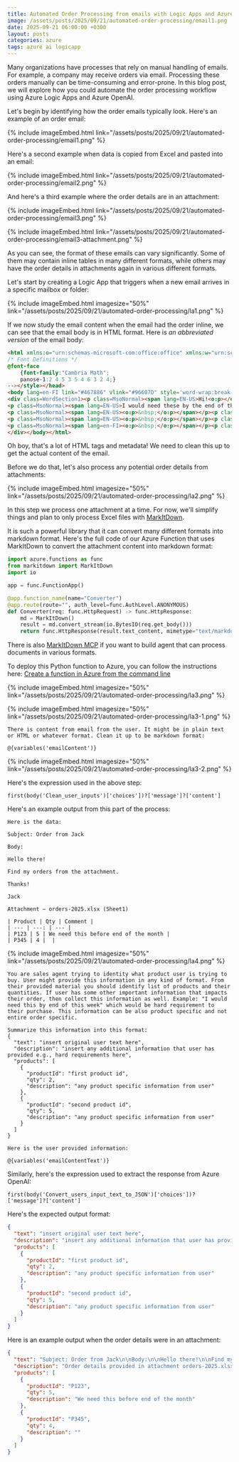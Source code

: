 ```yaml
---
title: Automated Order Processing from emails with Logic Apps and Azure OpenAI
image: /assets/posts/2025/09/21/automated-order-processing/email1.png
date: 2025-09-21 06:00:00 +0300
layout: posts
categories: azure
tags: azure ai logicapp
---
```


Many organizations have processes that rely on manual handling of emails. For example, a company may
receive orders via email. Processing these orders manually can be time-consuming and error-prone.
In this blog post, we will explore how you could automate the order processing workflow using Azure Logic Apps and Azure OpenAI.

Let's begin by identifying how the order emails typically look. Here's an example of an order email:

{% include imageEmbed.html link="/assets/posts/2025/09/21/automated-order-processing/email1.png" %}

Here's a second example when data is copied from Excel and pasted into an email:

{% include imageEmbed.html link="/assets/posts/2025/09/21/automated-order-processing/email2.png" %}

And here's a third example where the order details are in an attachment:

{% include imageEmbed.html link="/assets/posts/2025/09/21/automated-order-processing/email3.png" %}

{% include imageEmbed.html link="/assets/posts/2025/09/21/automated-order-processing/email3-attachment.png" %}

As you can see, the format of these emails can vary significantly.
Some of them may contain inline tables in many different formats, while others may have the order details in attachments
again in various different formats.

Let's start by creating a Logic App that triggers when a new email arrives in a specific mailbox or folder:

{% include imageEmbed.html imagesize="50%" link="/assets/posts/2025/09/21/automated-order-processing/la1.png" %}

If we now study the email content when the email had the order inline, we can see that the email body is in HTML format.
Here is _an abbreviated version_ of the email body:


```html
<html xmlns:o="urn:schemas-microsoft-com:office:office" xmlns:w="urn:schemas-microsoft-com:office:word" xmlns:m="http://schemas.microsoft.com/office/2004/12/omml" xmlns="http://www.w3.org/TR/REC-html40"><head><meta http-equiv=Content-Type content="text/html; charset=utf-8"><meta name=Generator content="Microsoft Word 15 (filtered medium)"><style><!--
/* Font Definitions */
@font-face
	{font-family:"Cambria Math";
	panose-1:2 4 5 3 5 4 6 3 2 4;}
--></style></head>
<body lang=en-FI link="#467886" vlink="#96607D" style='word-wrap:break-word'>
<div class=WordSection1><p class=MsoNormal><span lang=EN-US>Hi!<o:p></o:p></span></p>
<p class=MsoNormal><span lang=EN-US>I would need these by the end of this week. Is that doable?<o:p></o:p></span></p>
<p class=MsoNormal><span lang=EN-US><o:p>&nbsp;</o:p></span></p><p class=MsoNormal><span lang=EN-US>BR,<o:p></o:p></span></p>
<p class=MsoNormal><span lang=EN-US><o:p>&nbsp;</o:p></span></p><p class=MsoNormal><span lang=EN-US>J</span><span lang=FI style='font-family:"Calibri",sans-serif;mso-ligatures:none;mso-fareast-language:FI'><o:p></o:p></span></p>
<p class=MsoNormal><span lang=en-FI><o:p>&nbsp;</o:p></span></p><p class=MsoNormal><o:p>&nbsp;</o:p></p>
</div></body></html>
```

Oh boy, that's a lot of HTML tags and metadata! We need to clean this up to get the actual content of the email.

Before we do that, let's also process any potential order details from attachments:

{% include imageEmbed.html imagesize="50%" link="/assets/posts/2025/09/21/automated-order-processing/la2.png" %}

In this step we process one attachment at a time. For now, we'll simplify things and plan to only process Excel files
with [MarkItDown](https://github.com/microsoft/markitdown).

It is such a powerful library that it can convert many different formats into markdown format. 
Here's the full code of our Azure Function that uses MarkItDown to convert the attachment content into markdown format:

```python
import azure.functions as func
from markitdown import MarkItDown
import io

app = func.FunctionApp()

@app.function_name(name="Converter")
@app.route(route="", auth_level=func.AuthLevel.ANONYMOUS)
def Converter(req: func.HttpRequest) -> func.HttpResponse:
    md = MarkItDown()
    result = md.convert_stream(io.BytesIO(req.get_body()))
    return func.HttpResponse(result.text_content, mimetype="text/markdown")
```

There is also [MarkItDown MCP](https://github.com/microsoft/mcp#-markitdown) if you want to build agent
that can process documents in various formats.

To deploy this Python function to Azure, you can follow the instructions here:
[Create a function in Azure from the command line](https://learn.microsoft.com/en-us/azure/azure-functions/how-to-create-function-azure-cli?pivots=programming-language-python&tabs=windows%2Cpowershell%2Cazure-cli)


{% include imageEmbed.html imagesize="50%" link="/assets/posts/2025/09/21/automated-order-processing/la3.png" %}

{% include imageEmbed.html imagesize="50%" link="/assets/posts/2025/09/21/automated-order-processing/la3-1.png" %}

```plain
There is content from email from the user. It might be in plain text or HTML or whatever format. Clean it up to be markdown format:

@{variables('emailContent')}
```

{% include imageEmbed.html imagesize="50%" link="/assets/posts/2025/09/21/automated-order-processing/la3-2.png" %}

Here's the expression used in the above step:

```plain
first(body('Clean_user_inputs')['choices'])?['message']?['content']
```

Here's an example output from this part of the process:

```plain
Here is the data:

Subject: Order from Jack

Body:

Hello there!

Find my orders from the attachment.

Thanks!

Jack

Attachment — orders-2025.xlsx (Sheet1)

| Product | Qty | Comment |
| --- | ---: | --- |
| P123 | 5 | We need this before end of the month |
| P345 | 4 |  |
```

{% include imageEmbed.html imagesize="50%" link="/assets/posts/2025/09/21/automated-order-processing/la4.png" %}

```plain
You are sales agent trying to identity what product user is trying to buy. User might provide this information in any kind of format. From their provided material you should identify list of products and their quantities. If user has some other important information that impacts their order, then collect this information as well. Example: "I would need this by end of this week" which would be hard requirement to their purchase. This information can be also product specific and not entire order specific.

Summarize this information into this format:
{
  "text": "insert original user text here",
  "description": "insert any additional information that user has provided e.g., hard requirements here",
  "products": [
    {
      "productId": "first product id",
      "qty": 2,
      "description": "any product specific information from user"
    },
    {
      "productId": "second product id",
      "qty": 5,
      "description": "any product specific information from user"
    }
  ]
}

Here is the user provided information:

@{variables('emailContentText')}
```

Similarly, here's the expression used to extract the response from Azure OpenAI:

```plain
first(body('Convert_users_input_text_to_JSON')['choices'])?['message']?['content']
```

Here's the expected output format:

```json
{
  "text": "insert original user text here",
  "description": "insert any additional information that user has provided e.g., hard requirements here",
  "products": [
    {
      "productId": "first product id",
      "qty": 2,
      "description": "any product specific information from user"
    },
    {
      "productId": "second product id",
      "qty": 5,
      "description": "any product specific information from user"
    }
  ]
}
```

Here is an example output when the order details were in an attachment:

```json
{
  "text": "Subject: Order from Jack\n\nBody:\n\nHello there!\n\nFind my orders from the attachment.\n\nThanks!\n\nJack\n\nAttachment — orders-2025.xlsx (Sheet1)\n\n| Product | Qty | Comment |\n| --- | ---: | --- |\n| P123 | 5 | We need this before end of the month |\n| P345 | 4 |  |",
  "description": "Order details provided in attachment orders-2025.xlsx (Sheet1). No additional global constraints, but P123 has a timing requirement (see product-specific info).",
  "products": [
    {
      "productId": "P123",
      "qty": 5,
      "description": "We need this before end of the month"
    },
    {
      "productId": "P345",
      "qty": 4,
      "description": ""
    }
  ]
}
```

